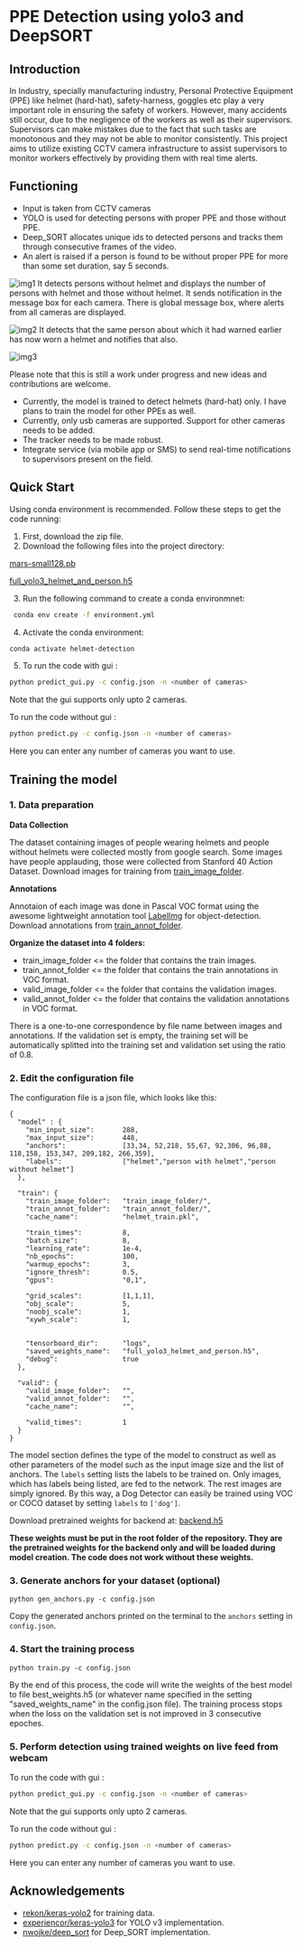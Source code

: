 # PPE Detection using yolo3 and DeepSORT

## Introduction
In Industry, specially manufacturing industry, Personal Protective Equipment (PPE) like helmet (hard-hat), safety-harness, goggles etc play a very important role in ensuring the safety of workers. However, many accidents still occur, due to the negligence of the workers as well as their supervisors. Supervisors can make mistakes due to the fact that such tasks are monotonous and they may not be able to monitor consistently. This project aims to utilize existing CCTV camera infrastructure to assist supervisors to monitor workers effectively by providing them with real time alerts.

## Functioning
* Input is taken from CCTV cameras
* YOLO is used for detecting persons with proper PPE and those without PPE.
* Deep_SORT allocates unique ids to detected persons and tracks them through consecutive frames of the video.
* An alert is raised if a person is found to be without proper PPE for more than some set duration, say 5 seconds.

![img1](https://github.com/AnshulSood11/PPE-Detection-YOLO-Deep_SORT/blob/master/ppe-demo-images/img1.png)
It detects persons without helmet and displays the number of persons with helmet and
those without helmet. It sends notification in the message box for each camera. There is global
message box, where alerts from all cameras are displayed.

![img2](https://github.com/AnshulSood11/PPE-Detection-YOLO-Deep_SORT/blob/master/ppe-demo-images/img2.png)
It detects that the same person about which it had warned earlier has now worn a
helmet and notifies that also.

![img3](https://github.com/AnshulSood11/PPE-Detection-YOLO-Deep_SORT/blob/master/ppe-demo-images/img3.png)

Please note that this is still a work under progress and new ideas and contributions are welcome.
* Currently, the model is trained to detect helmets (hard-hat) only. I have plans to train the model for other PPEs as well.
* Currently, only usb cameras are supported. Support for other cameras needs to be added.
* The tracker needs to be made robust.
* Integrate service (via mobile app or SMS) to send real-time notifications to supervisors present on the field.

## Quick Start
Using conda environment is recommended. Follow these steps to get the code running:

1. First, download the zip file.
2. Download the following files into the project directory: 

[mars-small128.pb](https://1drv.ms/u/s!ArJHK_Eldk0Cg3jyt-NR3xPErr_5?e=88vcgg)

[full_yolo3_helmet_and_person.h5](https://1drv.ms/u/s!ArJHK_Eldk0Cg3cTEpkVoZyyxQzl?e=10MXuV)

3. Run the following command to create a conda environmnet:
```bash
 conda env create -f environment.yml
```
4. Activate the conda environment:
```bash
conda activate helmet-detection
```
5. To run the code with gui :
```bash
python predict_gui.py -c config.json -n <number of cameras>
```
  Note that the gui supports only upto 2 cameras.

  To run the code without gui :
```bash
python predict.py -c config.json -n <number of cameras>
```
  Here you can enter any number of cameras you want to use.
## Training the model

### 1. Data preparation

**Data Collection**

The dataset containing images of people wearing helmets and people without helmets were collected mostly from google search. Some images have people applauding, those were collected from Stanford 40 Action Dataset. Download images for training from [train_image_folder](https://drive.google.com/drive/folders/1b5ocFK8Z_plni0JL4gVhs3383V7Q9EYH?usp=sharing).

**Annotations**

Annotaion of each image was done in Pascal VOC format using the awesome lightweight annotation tool [LabelImg](https://github.com/tzutalin/labelImg) for object-detection. Download annotations from [train_annot_folder](https://drive.google.com/drive/folders/1u_s_kxq0x_fqtqgJn9nKC92ikrThMDru?usp=sharing).

**Organize the dataset into 4 folders:**
* train_image_folder <= the folder that contains the train images.
* train_annot_folder <= the folder that contains the train annotations in VOC format.
* valid_image_folder <= the folder that contains the validation images.
* valid_annot_folder <= the folder that contains the validation annotations in VOC format.

There is a one-to-one correspondence by file name between images and annotations. If the validation set is empty, the training set will be automatically splitted into the training set and validation set using the ratio of 0.8.

### 2. Edit the configuration file

The configuration file is a json file, which looks like this:
```
{
  "model" : {
    "min_input_size":       288,
    "max_input_size":       448,
    "anchors":              [33,34, 52,218, 55,67, 92,306, 96,88, 118,158, 153,347, 209,182, 266,359],
    "labels":               ["helmet","person with helmet","person without helmet"]
  },

  "train": {
    "train_image_folder":   "train_image_folder/",
    "train_annot_folder":   "train_annot_folder/",
    "cache_name":           "helmet_train.pkl",

    "train_times":          8,
    "batch_size":           8,
    "learning_rate":        1e-4,
    "nb_epochs":            100,
    "warmup_epochs":        3,
    "ignore_thresh":        0.5,
    "gpus":                 "0,1",

    "grid_scales":          [1,1,1],
    "obj_scale":            5,
    "noobj_scale":          1,
    "xywh_scale":           1,


    "tensorboard_dir":      "logs",
    "saved_weights_name":   "full_yolo3_helmet_and_person.h5",
    "debug":                true
  },

  "valid": {
    "valid_image_folder":   "",
    "valid_annot_folder":   "",
    "cache_name":           "",

    "valid_times":          1
  }
}
```
The model section defines the type of the model to construct as well as other parameters of the model such as the input image size and the list of anchors. The `labels` setting lists the labels to be trained on. Only images, which has labels being listed, are fed to the network. The rest images are simply ignored. By this way, a Dog Detector can easily be trained using VOC or COCO dataset by setting `labels` to `['dog']`.

Download pretrained weights for backend at:
[backend.h5](https://1drv.ms/u/s!ArJHK_Eldk0Cg3nUkkHZcS7btEGb?e=BlFGvM)

**These weights must be put in the root folder of the repository. They are the pretrained weights for the backend only and will be loaded during model creation. The code does not work without these weights.**

### 3. Generate anchors for your dataset (optional)

`python gen_anchors.py -c config.json`

Copy the generated anchors printed on the terminal to the `anchors` setting in `config.json`.

### 4. Start the training process

`python train.py -c config.json`

By the end of this process, the code will write the weights of the best model to file best_weights.h5 (or whatever name specified in the setting "saved_weights_name" in the config.json file). The training process stops when the loss on the validation set is not improved in 3 consecutive epoches.
 
 ### 5. Perform detection using trained weights on live feed from webcam
 
  To run the code with gui :
```bash
python predict_gui.py -c config.json -n <number of cameras>
```
  Note that the gui supports only upto 2 cameras.

  To run the code without gui :
```bash
python predict.py -c config.json -n <number of cameras>
```
  Here you can enter any number of cameras you want to use.

## Acknowledgements

* [rekon/keras-yolo2](https://github.com/rekon/keras-yolo2) for training data.
* [experiencor/keras-yolo3](https://github.com/experiencor/keras-yolo3) for YOLO v3 implementation.
* [nwojke/deep_sort](https://github.com/nwojke/deep_sort) for Deep_SORT implementation.
